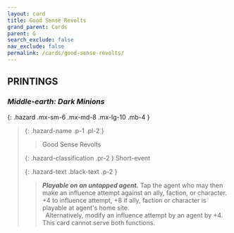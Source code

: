 ```yaml
---
layout: card
title: Good Sense Revolts
grand_parent: Cards
parent: G
search_exclude: false
nav_exclude: false
permalink: /cards/good-sense-revolts/
---
```


## PRINTINGS


### _Middle-earth: Dark Minions_

{: .hazard .mx-sm-6 .mx-md-8 .mx-lg-10 .mb-4 }
> {: .hazard-name .p-1 .pl-2 }
> > <div class="hazard-mp"></div>
> > <div class="card-name">Good Sense Revolts</div>
>
> {: .hazard-classification .pr-2 }
> Short-event
>
> {: .hazard-text .black-text .p-2 }
> > ***Playable on an untapped agent.*** Tap the agent who may then make an influence attempt against an ally, faction, or character. +4 to influence attempt, +8 if ally, faction or character is playable at agent's home site. <br>&ensp;Alternatively, modify an influence attempt by an agent by +4. This card cannot serve both functions. 
>
